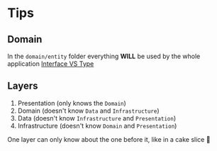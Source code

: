 # Tips

## Domain

In the `domain/entity` folder everything **WILL** be used by the whole application
[Interface VS Type](https://www.educba.com/typescript-type-vs-interface)

## Layers

1. Presentation (only knows the `Domain`)
2. Domain (doesn't know `Data` and `Infrastructure`)
3. Data (doesn't know `Infrastructure` and `Presentation`)
4. Infrastructure (doesn't know `Domain` and `Presentation`)

One layer can only know about the one before it, like in a cake slice 🍰

